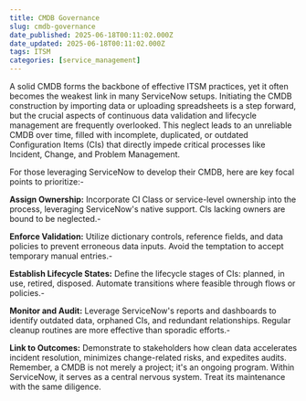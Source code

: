 ```yaml
---
title: CMDB Governance
slug: cmdb-governance
date_published: 2025-06-18T00:11:02.000Z
date_updated: 2025-06-18T00:11:02.000Z
tags: ITSM
categories: [service_management]
---
```


A solid CMDB forms the backbone of effective ITSM practices, yet it often becomes the weakest link in many ServiceNow setups. Initiating the CMDB construction by importing data or uploading spreadsheets is a step forward, but the crucial aspects of continuous data validation and lifecycle management are frequently overlooked. This neglect leads to an unreliable CMDB over time, filled with incomplete, duplicated, or outdated Configuration Items (CIs) that directly impede critical processes like Incident, Change, and Problem Management.

For those leveraging ServiceNow to develop their CMDB, here are key focal points to prioritize:- 

**Assign Ownership:** Incorporate CI Class or service-level ownership into the process, leveraging ServiceNow's native support. CIs lacking owners are bound to be neglected.- 

**Enforce Validation:** Utilize dictionary controls, reference fields, and data policies to prevent erroneous data inputs. Avoid the temptation to accept temporary manual entries.- 

**Establish Lifecycle States:** Define the lifecycle stages of CIs: planned, in use, retired, disposed. Automate transitions where feasible through flows or policies.- 

**Monitor and Audit:** Leverage ServiceNow's reports and dashboards to identify outdated data, orphaned CIs, and redundant relationships. Regular cleanup routines are more effective than sporadic efforts.- 

**Link to Outcomes:** Demonstrate to stakeholders how clean data accelerates incident resolution, minimizes change-related risks, and expedites audits. Remember, a CMDB is not merely a project; it's an ongoing program. Within ServiceNow, it serves as a central nervous system. Treat its maintenance with the same diligence.
